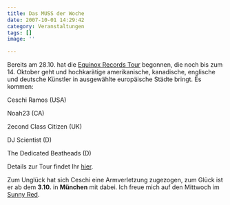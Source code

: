 ```yaml
---
title: Das MUSS der Woche
date: 2007-10-01 14:29:42
category: Veranstaltungen
tags: []
image: ''

---
```


Bereits am 28.10. hat die [Equinox Records Tour](http://myspace.com/equinoxrecordsontour) begonnen, die noch bis zum 14. Oktober geht und hochkarätige amerikanische, kanadische, englische und deutsche Künstler in ausgewählte europäische Städte bringt. Es kommen:  

  

Ceschi Ramos (USA)  

Noah23 (CA)  

2econd Class Citizen (UK)  

DJ Scientist (D)  

The Dedicated Beatheads (D)  

  

Details zur Tour findet Ihr [hier](http://www.the-groundzero.com/2007/09/24/equinox-records-one-year-a-day-tour/).  

  

Zum Unglück hat sich Ceschi eine Armverletzung zugezogen, zum Glück ist er ab dem **3.10.** in **München** mit dabei. Ich freue mich auf den Mittwoch im [Sunny Red](http://www.feierwerk.de).

